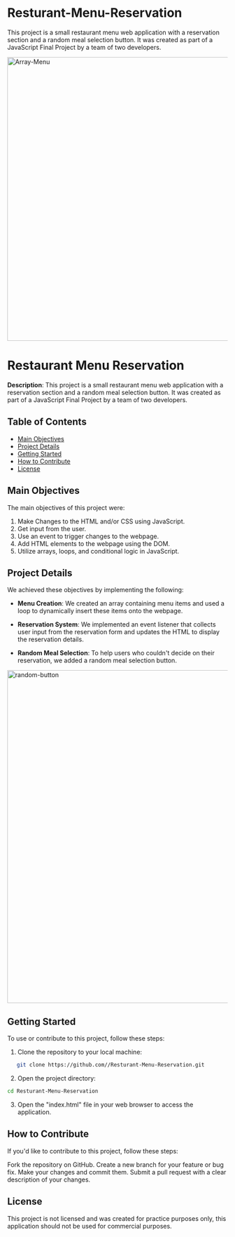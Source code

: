# Resturant-Menu-Reservation

This project is a small restaurant menu web application with a reservation section and a random meal selection button. It was created as part of a JavaScript Final Project by a team of two developers.

<img width="647" alt="Array-Menu" src="https://github.com/Lorriu/Resturant-Menu-Reservation/assets/124742429/5eb42488-7cf5-4c1a-aa5c-bd5469f10dba">


# Restaurant Menu Reservation

**Description**: This project is a small restaurant menu web application with a reservation section and a random meal selection button. It was created as part of a JavaScript Final Project by a team of two developers.

## Table of Contents

- [Main Objectives](#main-objectives)
- [Project Details](#project-details)
- [Getting Started](#getting-started)
- [How to Contribute](#how-to-contribute)
- [License](#license)

## Main Objectives

The main objectives of this project were:

1. Make Changes to the HTML and/or CSS using JavaScript.
2. Get input from the user.
3. Use an event to trigger changes to the webpage.
4. Add HTML elements to the webpage using the DOM.
5. Utilize arrays, loops, and conditional logic in JavaScript.

## Project Details

We achieved these objectives by implementing the following:

- **Menu Creation**: We created an array containing menu items and used a loop to dynamically insert these items onto the webpage.

- **Reservation System**: We implemented an event listener that collects user input from the reservation form and updates the HTML to display the reservation details.

- **Random Meal Selection**: To help users who couldn't decide on their reservation, we added a random meal selection button.

<img width="759" alt="random-button" src="https://github.com/Lorriu/Resturant-Menu-Reservation/assets/124742429/bbcc5ae9-b932-4e35-89ae-216ffd072ad7">

## Getting Started

To use or contribute to this project, follow these steps:

1. Clone the repository to your local machine:
```bash
   git clone https://github.com//Resturant-Menu-Reservation.git
   ```

2. Open the project directory:
  ```bash
  cd Resturant-Menu-Reservation
  ```

3. Open the "index.html" file in your web browser to access the application.

## How to Contribute

If you'd like to contribute to this project, follow these steps:

Fork the repository on GitHub.
Create a new branch for your feature or bug fix.
Make your changes and commit them.
Submit a pull request with a clear description of your changes.

## License

This project is not licensed and was created for practice purposes only, this application should not be used for commercial purposes. 



